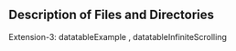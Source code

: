 ## Description of Files and Directories

Extension-3: datatableExample , datatableInfiniteScrolling





